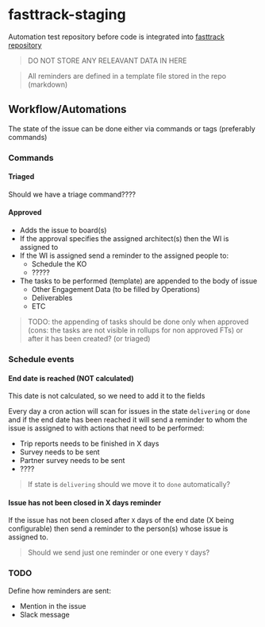 # fasttrack-staging

Automation test repository before code is integrated into [fasttrack repository](https://github.com/github/fasttrack)

> DO NOT STORE ANY RELEAVANT DATA IN HERE

> All reminders are defined in a template file stored in the repo (markdown)

## Workflow/Automations

The state of the issue can be done either via commands or tags (preferably commands)

### Commands

#### Triaged

Should we have a triage command????

#### Approved 

- Adds the issue to board(s)
- If the approval specifies the assigned architect(s) then the WI is assigned to
- If the WI is assigned send a reminder to the assigned people to:
  - Schedule the KO
  - ?????
- The tasks to be performed (template) are appended to the body of issue
  - Other Engagement Data (to be filled by Operations)
  - Deliverables
  - ETC 

> TODO: the appending of tasks should be done only when approved (cons: the tasks are not visible in rollups for non approved FTs) or after it has been created? (or triaged)

### Schedule events

#### End date is reached (NOT calculated)

This date is not calculated, so we need to add it to the fields

Every day a cron action will scan for issues in the state `delivering` or `done` and if the end date has been reached it will send a reminder to whom the issue is assigned to with
actions that need to be performed:
- Trip reports needs to be finished in X days
- Survey needs to be sent
- Partner survey needs to be sent
- ????

> If state is `delivering` should we move it to `done` automatically?

#### Issue has not been closed in X days reminder

If the issue has not been closed after `X` days of the end date (X being configurable) then send a reminder to the person(s) whose issue is assigned to.

> Should we send just one reminder or one every `Y` days?

### TODO

Define how reminders are sent:
- Mention in the issue
- Slack message

